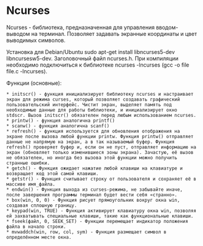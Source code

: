 # Ncurses

Ncurses -  библиотека, предназначенная для управления вводом-выводом на терминал. Позволяет задавать экранные координаты и цвет выводимых символов.

Установка для Debian/Ubuntu sudo apt-get install libncurses5-dev libncursesw5-dev. Заголовочный файл ncurses.h.
При компиляции необходимо подключиться к библиотеке ncurses -lncurses (gcc -o file file.c -lncurses).

Функции (основные):

    * initscr() - функция инициализирует библиотеку ncurses и настраивает экран для режима curses, который позволяет создавать графический пользовательский интерфейс. Чистит экран, выделяет память под необходимые данные для работы библиотеки, и инициализирует окно stdscr. Вызов initscr() обязателен перед любым использованием ncurses.
    * printw() - функция аналогична printf()
    * scanw() - функция аналогична scanf()
    * refresh() - функция используется для обновления отображения на экране после вызова любой функции printw. Функция printw() отправляет данные не напрямую на экран, а в так называемый буфер. Функция refresh() проверяет буфер и, если он не пуст, отправляет информацию на экран (обновляет только изменившиеся зоны экрана). Зачастую, её вызов не обязателен, но иногда без вызова этой функции можно получить странные ошибки.
    * getch() - Функция ожидает нажатие любой клавиши на клавиатуре и возвращает код этой самой клавиши.
    * getstr() - Функция считывает строку от пользователя и сохраняет её в массиве имя_файла.
    * endwin() - Функция выхода из curses-режима, не забывайте иначе, после завершения программы терминал будет вести себя «странно».
    * box(win, 0, 0) - Функция рисует прямоугольник вокруг окна win, создавая сплошную границу.
    * keypad(win, TRUE) - Функция активирует клавиатуру окна win, позволяя ей захватывать специальные клавиши, такие как функциональные клавиши.
    * fseek(файл, 0, SEEK_SET) - Функции перемещает индикатор положения файла в начало строки.
    * mvwaddch(win, row, col, sym) - Функция размещает символ в определённом месте окна.

